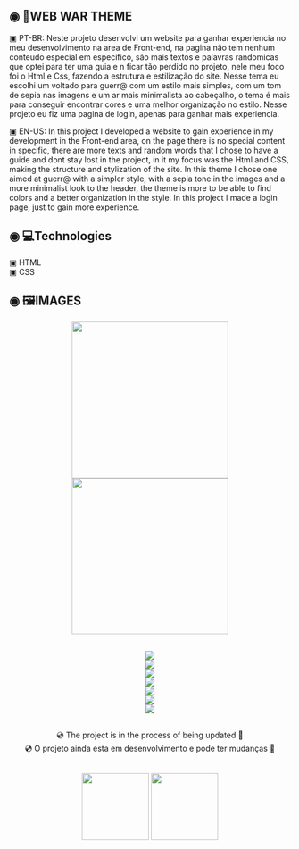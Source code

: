  ## ◉ 📑WEB WAR THEME
 <p> ▣ PT-BR: Neste projeto desenvolvi um website para ganhar experiencia no meu desenvolvimento na area de Front-end, na pagina não tem nenhum conteudo especial em especifico, são mais textos e palavras randomicas que optei para ter uma guia e n ficar tão perdido no projeto, nele meu foco foi o Html e Css, fazendo a estrutura e estilização do site. Nesse tema eu escolhi um voltado para guerr@ com um estilo mais simples, com um tom de sepia nas imagens e um ar mais minimalista ao cabeçalho, o tema é mais para conseguir encontrar cores e uma melhor organização no estilo. Nesse projeto eu fiz uma pagina de login, apenas para ganhar mais experiencia.   </p>
 <p> ▣ EN-US: In this project I developed a website to gain experience in my development in the Front-end area, on the page there is no special content in specific, there are more texts and random words that I chose to have a guide and dont stay lost in the project, in it my focus was the Html and CSS, making the structure and stylization of the site. In this theme I chose one aimed at guerr@ with a simpler style, with a sepia tone in the images and a more minimalist look to the header, the theme is more to be able to find colors and a better organization in the style. In this project I made a login page, just to gain more experience. </p>
 
 ## ◉ 💻Technologies
 ▣ HTML</br>
 ▣ CSS
 
 ## ◉ 🖼️IMAGES

<div align="center">
<img  height="280px" src="https://user-images.githubusercontent.com/101200460/158026396-9255faa7-955a-44aa-9ff1-e2a3bcd58ee7.gif" >
<img  height="280px" src="https://user-images.githubusercontent.com/101200460/157447253-b2c2ce50-1500-49c3-9de5-bc2ff6155f3d.gif" >
</div>

##

<div align="center" height="120px">
<img src="https://user-images.githubusercontent.com/101200460/157446177-36cfbc53-fc63-422c-91c8-6a95092edbc1.png">
</div>

<div align="center" height="120px" widht="150px">
<img src="https://user-images.githubusercontent.com/101200460/157445531-9d47fe4e-8a5a-4a31-84c7-1b16e3aa0b46.png">
</div>

<div align="center" >
<img src="https://user-images.githubusercontent.com/101200460/157445522-10d8d27e-6cda-4d7d-bdd7-4795e7dbb45a.png">
</div>

<div align="center" >
 <img src="https://user-images.githubusercontent.com/101200460/157445483-2cd4ddf3-ee72-4028-a72a-75db6069ab55.png">
</div>

<div align="center" >
 <img src="https://user-images.githubusercontent.com/101200460/157447071-25f343cb-dafc-4fa2-a4e6-cdfa099bd2d0.png">
</div>

<div align="center" >
 <img src="https://user-images.githubusercontent.com/101200460/157445470-2bf5f862-1d89-46fc-89ae-6a07d24a2035.png">
</div>

<div align="center" >
 <img src="https://user-images.githubusercontent.com/101200460/157447098-8cd2bd78-5575-4baa-b065-a90910f5a436.png">
</div>

 ##
 
<div align="center">💿 The project is in the process of being updated 📀<div>
 <div align="center">💿 O projeto ainda esta em desenvolvimento e pode ter mudanças 📀<div>
 
 ##
  
<img  align="center" height="120px" src="https://github-readme-stats.vercel.app/api/pin/?username=gsantos-f&repo=Web-WAR.THEME&theme=react">
 
<img align="center" height="120px" src="https://c.tenor.com/aFXOYd-o_IYAAAAC/bomb-world-war-two.gif">
